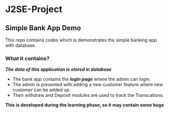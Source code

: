 # J2SE-Project

## Simple Bank App Demo

This repo contains codes which is demonstrates the simple banking app with database.

### What it contains?
***The data of this application is stored in database***
- The bank app contains the ***login page*** where the admin can login.
- The admin is presented with adding a new customer feature where new customer can be added up.
- Then withdraw and Deposit modules are used to track the Transcations.

**This is developed during the learning phase, so it may contain some bugs**
